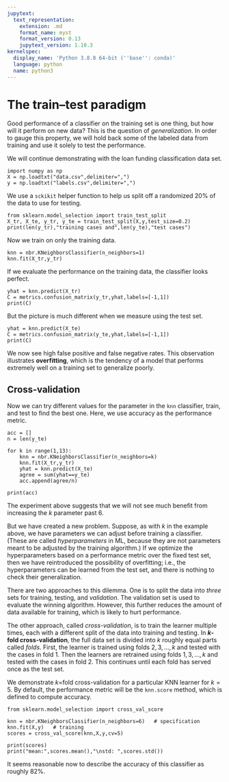 ```yaml
---
jupytext:
  text_representation:
    extension: .md
    format_name: myst
    format_version: 0.13
    jupytext_version: 1.10.3
kernelspec:
  display_name: 'Python 3.8.8 64-bit (''base'': conda)'
  language: python
  name: python3
---
```


# The train–test paradigm

Good performance of a classifier on the training set is one thing, but how will it perform on new data? This is the question of *generalization*. In order to gauge this property, we will hold back some of the labeled data from training and use it solely to test the performance.

We will continue demonstrating with the loan funding classification data set.

```{code-cell}
import numpy as np
X = np.loadtxt("data.csv",delimiter=",")
y = np.loadtxt("labels.csv",delimiter=",")
```

We use a `sckikit` helper function to help us split off a randomized 20% of the data to use for testing.

```{code-cell}
from sklearn.model_selection import train_test_split
X_tr, X_te, y_tr, y_te = train_test_split(X,y,test_size=0.2)
print(len(y_tr),"training cases and",len(y_te),"test cases")
```

Now we train on only the training data.

```{code-cell}
knn = nbr.KNeighborsClassifier(n_neighbors=1) 
knn.fit(X_tr,y_tr)  
```

If we evaluate the performance on the training data, the classifier looks perfect.

```{code-cell}
yhat = knn.predict(X_tr) 
C = metrics.confusion_matrix(y_tr,yhat,labels=[-1,1])
print(C)
```

But the picture is much different when we measure using the test set.

```{code-cell}
yhat = knn.predict(X_te) 
C = metrics.confusion_matrix(y_te,yhat,labels=[-1,1])
print(C)
```

We now see high false positive and false negative rates. This observation illustrates **overfitting**, which is the tendency of a model that performs extremely well on a training set to generalize poorly. 

## Cross-validation

Now we can try different values for the parameter in the `knn` classifier, train, and test to find the best one. Here, we use accuracy as the performance metric.

```{code-cell}
acc = []
n = len(y_te)

for k in range(1,13):
    knn = nbr.KNeighborsClassifier(n_neighbors=k) 
    knn.fit(X_tr,y_tr)  
    yhat = knn.predict(X_te) 
    agree = sum(yhat==y_te)
    acc.append(agree/n)

print(acc)
```

The experiment above suggests that we will not see much benefit from increasing the $k$ parameter past 6. 

But we have created a new problem. Suppose, as with $k$ in the example above, we have parameters we can adjust before training a classifier. (These are called *hyperparameters* in ML, because they are not parameters meant to be adjusted by the training algorithm.) If we optimize the hyperparameters based on a performance metric over the fixed test set, then we have reintroduced the possibility of overfitting; i.e., the hyperparameters can be learned from the test set, and there is nothing to check their generalization.

There are two approaches to this dilemma. One is to split the data into *three* sets for training, testing, and *validation*. The validation set is used to evaluate the winning algorithm. However, this further reduces the amount of data available for training, which is likely to hurt performance.

The other approach, called *cross-validation*, is to train the learner multiple times, each with a different split of the data into training and testing. In **$k$-fold cross-validation**, the full data set is divided into $k$ roughly equal parts called *folds*. First, the learner is trained using folds $2,3,\ldots,k$ and tested with the cases in fold 1. Then the learners are retrained using folds $1,3,\ldots,k$ and tested with the cases in fold 2. This continues until each fold has served once as the test set.

We demonstrate $k$=fold cross-validation for a particular KNN learner for $k=5$. By default, the performance metric will be the `knn.score` method, which is defined to compute accuracy.

```{code-cell}
from sklearn.model_selection import cross_val_score

knn = nbr.KNeighborsClassifier(n_neighbors=6)   # specification
knn.fit(X,y)   # training
scores = cross_val_score(knn,X,y,cv=5)

print(scores)
print("mean:",scores.mean(),"\nstd: ",scores.std())
```

It seems reasonable now to describe the accuracy of this classifier as roughly 82%.

